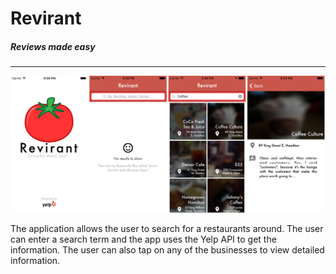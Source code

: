 # Revirant
##### Reviews made easy
---
![alt tag](https://raw.githubusercontent.com/sgupta3/Revirant/master/app_sshots.png)


The application allows the user to search for a restaurants around. The user can enter a search term and the app uses the Yelp API to get the information. The user can also tap on any of the businesses to view detailed information.
